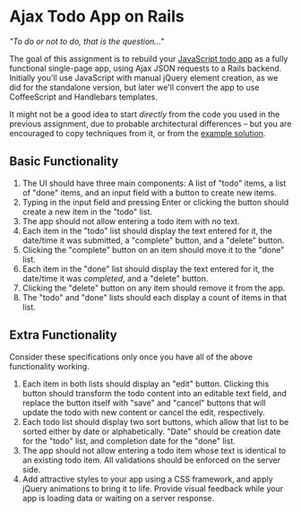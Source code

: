 # Ajax Todo App on Rails

*"To do or not to do, that is the question..."*

The goal of this assignment is to rebuild your [JavaScript todo app](https://github.com/ga-wdi-boston/wdi_6_js_hw_todo_app) as a fully functional single-page app, using Ajax JSON requests to a Rails backend. Initially you'll use JavaScript with manual jQuery element creation, as we did for the standalone version, but later we'll convert the app to use CoffeeScript and Handlebars templates.

It might not be a good idea to start *directly* from the code you used in the previous assignment, due to probable architectural differences &ndash; but you are encouraged to copy techniques from it, or from the [example solution](https://github.com/ga-wdi-boston/wdi_6_js_hw_todo_app/tree/example).

## Basic Functionality

1. The UI should have three main components: A list of "todo" items, a list of "done" items, and an input field with a button to create new items.
2. Typing in the input field and pressing Enter or clicking the button should create a new item in the "todo" list.
3. The app should not allow entering a todo item with no text.
4. Each item in the "todo" list should display the text entered for it, the date/time it was submitted, a "complete" button, and a "delete" button.
5. Clicking the "complete" button on an item should move it to the "done" list.
6. Each item in the "done" list should display the text entered for it, the date/time it was *completed*, and a "delete" button.
7. Clicking the "delete" button on any item should remove it from the app.
8. The "todo" and "done" lists should each display a count of items in that list.

## Extra Functionality

Consider these specifications only once you have all of the above functionality working.

1. Each item in both lists should display an "edit" button. Clicking this button should transform the todo content into an editable text field, and replace the button itself with "save" and "cancel" buttons that will update the todo with new content or cancel the edit, respectively.
2. Each todo list should display two sort buttons, which allow that list to be sorted either by date or alphabetically. "Date" should be creation date for the "todo" list, and completion date for the "done" list.
3. The app should not allow entering a todo item whose text is identical to an existing todo item. All validations should be enforced on the server side.
4. Add attractive styles to your app using a CSS framework, and apply jQuery animations to bring it to life. Provide visual feedback while your app is loading data or waiting on a server response.
